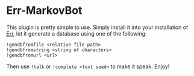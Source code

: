 Err-MarkovBot
=============

This plugin is pretty simple to use. Simply install it into your installation of [Err](http://gbin.github.com/err/), let it generate a database using one of the following:

```
!gendbfromfile <relative file path>
!gendbfromstring <string of characters>
!gendbfromurl <url>
```

Then use `!talk` or `!complete <text seed>` to make it speak. Enjoy!
